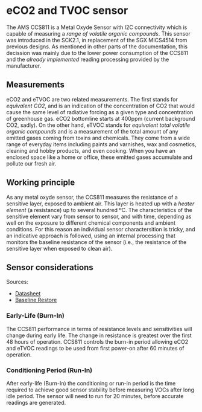 eCO2 and TVOC sensor
==========

The AMS CCS811 is a Metal Oxyde Sensor with I2C connectivity which is capable of measuring a _range of volatile organic compounds_. This sensor was introduced in the SCK2.1, in replacement of the SGX MICS4514 from previous designs. As mentioned in other parts of the documentation, this decission was mainly due to the lower power consumption of the CCS811 and the _already implemented_ reading processing provided by the manufacturer.

## Measurements

eCO2 and eTVOC are two related measurements. The first stands for _equivalent CO2_, and is an indication of the concentration of CO2 that would cause the same level of radiative forcing as a given type and concentration of greenhouse gas. eCO2 bottomline starts at 400ppm (current background CO2, sadly). On the other hand, eTVOC stands for _equivalent total volatile organic compounds_ and is a measurement of the total amount of any emitted gases coming from toxins and chemicals. They come from a wide range of everyday items including paints and varnishes, wax and cosmetics, cleaning and hobby products, and even cooking. When you have an enclosed space like a home or office, these emitted gases accumulate and pollute our fresh air.

## Working principle

As any metal oxyde sensor, the CCS811 measures the resistance of a sensitive layer, exposed to ambient air. This layer is heated up with a _heater element_ (a resistance) up to several hundred ºC. The characteristics of the sensitive element vary from sensor to sensor, and with time, depending as well on the exposure to different chemical components and ambient conditions. For this reason an individual sensor charactersition is tricky, and an indicative approach is followed, using an internal processing that monitors the baseline resistance of the sensor (i.e., the resistance of the sensitive layer when exposed to clean air).

## Sensor considerations

Sources:

- [Datasheet](https://ams.com/documents/20143/36005/CCS811_DS000459_7-00.pdf/3cfdaea5-b602-fe28-1a14-18776b61a35a)
- [Baseline Restore](https://ams.com/documents/20143/36005/CCS811_AN000370_2-00.pdf/ee95d147-0bca-dbbb-51a6-c6fd32ce4b28)

### Early-Life (Burn-In)

The CCS811 performance in terms of resistance levels and sensitivities will change during early life. The change in resistance is greatest over the first 48 hours of operation. CCS811 controls the burn-in period allowing eCO2 and eTVOC readings to be used from first power-on after 60 minutes of operation.

### Conditioning Period (Run-In)

After early-life (Burn-In) the conditioning or run-in period is the time required to achieve good sensor stability before measuring VOCs after long idle period. The sensor will need to run for 20 minutes, before accurate readings are generated.